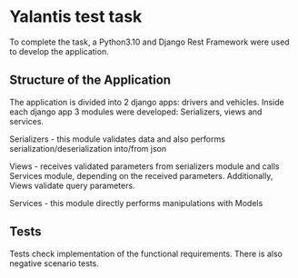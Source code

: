 # Yalantis test task 
To complete the task, a Python3.10 and Django Rest Framework were used to develop the application.
## Structure of the  Application
The application is divided into 2 django apps: drivers and vehicles. Inside each django app 3 modules were developed: 
Serializers, views and services. 

Serializers - this module validates data and also performs serialization/deserialization into/from json 

Views - receives validated parameters from serializers module and calls Services module, depending on the received parameters.
Additionally, Views validate query parameters.

Services - this module directly performs manipulations with Models 
## Tests
Tests check implementation of the functional requirements. There is also negative scenario tests.